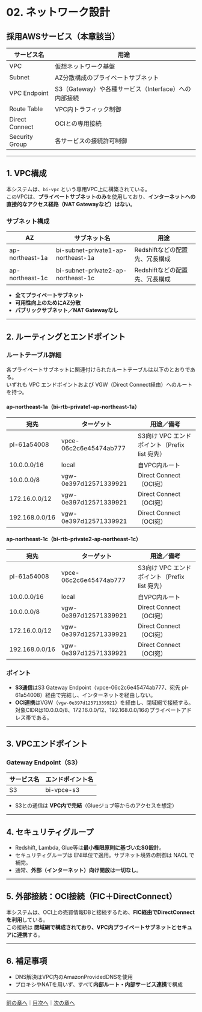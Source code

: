 # 02. ネットワーク設計

## 採用AWSサービス（本章該当）

| サービス名      | 用途                           |
|------------------|--------------------------------|
| VPC              | 仮想ネットワーク基盤           |
| Subnet           | AZ分散構成のプライベートサブネット |
| VPC Endpoint     | S3（Gateway）や各種サービス（Interface）への内部接続  |
| Route Table      | VPC内トラフィック制御           |
| Direct Connect    | OCIとの専用接続                 |
| Security Group   | 各サービスの接続許可制御        |

---

## 1. VPC構成

本システムは、`bi-vpc` という専用VPC上に構築されている。  
このVPCは、**プライベートサブネットのみ**を使用しており、**インターネットへの直接的なアクセス経路（NAT Gatewayなど）はない**。

### サブネット構成

| AZ                | サブネット名                                | 用途                     |
|-------------------|---------------------------------------------|--------------------------|
| ap-northeast-1a   | bi-subnet-private1-ap-northeast-1a          | Redshiftなどの配置先、冗長構成 |
| ap-northeast-1c   | bi-subnet-private2-ap-northeast-1c          | Redshiftなどの配置先、冗長構成 |

- **全てプライベートサブネット**
- **可用性向上のためにAZ分散**
- **パブリックサブネット／NAT Gatewayなし**

---

## 2. ルーティングとエンドポイント

### ルートテーブル詳細

各プライベートサブネットに関連付けられたルートテーブルは以下のとおりである。  
いずれも VPC エンドポイントおよび VGW（Direct Connect経由）へのルートを持つ。

#### ap-northeast-1a（bi-rtb-private1-ap-northeast-1a）

| 宛先           | ターゲット              | 用途／備考                                   |
|----------------|-------------------------|----------------------------------------------|
| pl-61a54008    | vpce-06c2c6e45474ab777 | S3向け VPC エンドポイント（Prefix list 宛先） |
| 10.0.0.0/16    | local                   | 自VPC内ルート                                |
| 10.0.0.0/8     | vgw-0e397d12571339921  | Direct Connect（OCI宛）                      |
| 172.16.0.0/12  | vgw-0e397d12571339921  | Direct Connect（OCI宛）                      |
| 192.168.0.0/16 | vgw-0e397d12571339921  | Direct Connect（OCI宛）                      |

#### ap-northeast-1c（bi-rtb-private2-ap-northeast-1c）

| 宛先           | ターゲット              | 用途／備考                                   |
|----------------|-------------------------|----------------------------------------------|
| pl-61a54008    | vpce-06c2c6e45474ab777 | S3向け VPC エンドポイント（Prefix list 宛先） |
| 10.0.0.0/16    | local                   | 自VPC内ルート                                |
| 10.0.0.0/8     | vgw-0e397d12571339921  | Direct Connect（OCI宛）                      |
| 172.16.0.0/12  | vgw-0e397d12571339921  | Direct Connect（OCI宛）                      |
| 192.168.0.0/16 | vgw-0e397d12571339921  | Direct Connect（OCI宛）                      |

### ポイント
- **S3通信**はS3 Gateway Endpoint（vpce-06c2c6e45474ab777、宛先 pl-61a54008）経由で完結し、インターネットを経由しない。
- **OCI連携**はVGW（`vgw-0e397d12571339921`）を経由し、閉域網で接続する。対象CIDRは10.0.0.0/8、172.16.0.0/12、192.168.0.0/16のプライベートアドレス帯である。  

---

## 3. VPCエンドポイント

### Gateway Endpoint（S3）

| サービス名 | エンドポイント名 |
|------------|------------------|
| S3         | bi-vpce-s3       |

- S3との通信は **VPC内で完結**（Glueジョブ等からのアクセスを想定）

---

## 4. セキュリティグループ

- Redshift, Lambda, Glue等は**最小権限原則に基づいたSG設計**。
- セキュリティグループは ENI単位で適用。サブネット境界の制御は NACL で補完。
- 通常、**外部（インターネット）向け開放は一切なし**。

---

## 5. 外部接続：OCI接続（FIC＋DirectConnect）

本システムは、OCI上の売買情報DBと接続するため、**FIC経由でDirectConnectを利用**している。  
この接続は **閉域網で構成されており、VPC内プライベートサブネットとセキュアに連携**する。

---

## 6. 補足事項

- DNS解決はVPC内のAmazonProvidedDNSを使用
- プロキシやNATを用いず、すべて**内部ルート・内部サービス連携**で構成

---

[前の章へ](01_architecture.md)｜[目次へ](README.md)｜[次の章へ](03_compute.md)

